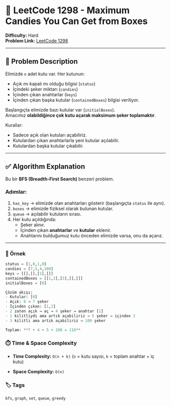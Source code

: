 # 🍬 LeetCode 1298 - Maximum Candies You Can Get from Boxes

**Difficulty:** Hard  
**Problem Link:** [LeetCode 1298](https://leetcode.com/problems/maximum-candies-you-can-get-from-boxes)

---

## 📘 Problem Description

Elimizde `n` adet kutu var. Her kutunun:
- Açık mı kapalı mı olduğu bilgisi (`status`)
- İçindeki şeker miktarı (`candies`)
- İçinden çıkan anahtarlar (`keys`)
- İçinden çıkan başka kutular (`containedBoxes`) bilgisi veriliyor.

Başlangıçta elimizde bazı kutular var (`initialBoxes`).  
Amacımız **olabildiğince çok kutu açarak maksimum şeker toplamaktır**.

Kurallar:
- Sadece açık olan kutuları açabiliriz.
- Kutulardan çıkan anahtarlarla yeni kutular açılabilir.
- Kutulardan başka kutular çıkabilir.

---

## ✅ Algorithm Explanation

Bu bir **BFS (Breadth-First Search)** benzeri problem.

### Adımlar:

1. `has_key` → elimizde olan anahtarları gösterir (başlangıçta `status` ile aynı).
2. `boxes` → elimizde fiziksel olarak bulunan kutular.
3. `queue` → açılabilir kutuların sırası.
4. Her kutu açıldığında:
   - Şeker alınır.
   - İçinden çıkan **anahtarlar** ve **kutular** eklenir.
   - Anahtarını bulduğumuz kutu önceden elimizde varsa, onu da açarız.

---

### 🧪 Örnek

```python
status = [1,0,1,0]
candies = [7,5,4,100]
keys = [[],[],[1],[]]
containedBoxes = [[1,2],[3],[],[]]
initialBoxes = [0]

Çözüm akışı:
- Kutular: [0]
- Açık: 0 → 7 şeker
- İçinden çıkan: [1,2]
- 2 zaten açık → aç → 4 şeker → anahtar [1]
- 1 kilitliydi ama artık açabiliriz → 5 şeker → içinden 3
- 3 kilitli ama artık açabiliriz → 100 şeker

Toplam: **7 + 4 + 5 + 100 = 116**
```

### ⏱️ Time & Space Complexity

- **Time Complexity:** `O(n + k)`
(`n` = kutu sayısı, `k` = toplam anahtar + iç kutu)

- **Space Complexity:** `O(n)`

### 🏷️ Tags

`bfs`, `graph`, `set`, `queue`, `greedy`